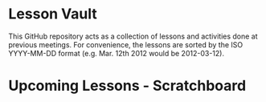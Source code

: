 # Lesson Vault
This GitHub repository acts as a collection of lessons and activities done at previous meetings.
For convenience, the lessons are sorted by the ISO YYYY-MM-DD format (e.g. Mar. 12th 2012 would be 2012-03-12).

# Upcoming Lessons - Scratchboard
